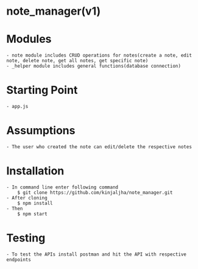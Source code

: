 # note_manager(v1)

# Modules

    - note module includes CRUD operations for notes(create a note, edit note, delete note, get all notes, get specific note)
    - _helper module includes general functions(database connection)

# Starting Point

    - app.js

# Assumptions

    - The user who created the note can edit/delete the respective notes

# Installation

    - In command line enter following command
        $ git clone https://github.com/kinjaljha/note_manager.git
    - After cloning
        $ npm install
    - Then
        $ npm start

# Testing

    - To test the APIs install postman and hit the API with respective endpoints
